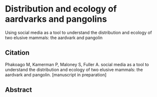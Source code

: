 # Distribution and ecology of aardvarks and pangolins

Using social media as a tool to understand the distribution and ecology of two elusive mammals: the aardvark and pangolin

## Citation

Phakoago M, Kamerman P, Maloney S, Fuller A. social media as a tool to understand the distribution and ecology of two elusive mammals: the aardvark and pangolin. [manuscript in preparation]

## Abstract

